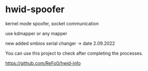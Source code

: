 # hwid-spoofer
kernel mode spoofer, socket communication

use kdmapper or any mapper

new added smbios serial changer -> date 2.09.2022

You can use this project to check after completing the processes. 

https://github.com/ReFo0/hwid-info
